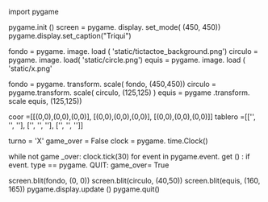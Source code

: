 import pygame

pygame.init ()
screen = pygame. display. set_mode( (450, 450))
pygame.display.set_caption("Triqui")

fondo = pygame. image. load (
   'static/tictactoe_background.png')
circulo = pygame. image. load(
    'static/circle.png')
equis = pygame. image. load (
    'static/x.png'
    
fondo = pygame. transform. scale(
fondo, (450,450))
circulo = pygame.transform. scale(
circulo,
(125,125) )
equis = pygame .transform. scale
equis, 
(125,125))


coor =[[(0,0),(0,0),(0,0)],
       [(0,0),(0,0),(0,0)],
       [(0,0),(0,0),(0,0)]]
tablero =[['', '', ''],
          ['', '', ''],
          ['', '', '']]

turno = 'X'
game_over = False
clock = pygame. time.Clock()

while not game _over:
    clock.tick(30)
    for event in pygame.event. get () :
        if event. type == pygame. QUIT:
          game_over= True

 screen.blit(fondo, (0, 0)) 
 screen.blit(circulo, (40,50)) 
 screen.blit(equis, (160, 165)) 
 pygame.display.update ()
pygame.quit()
  
